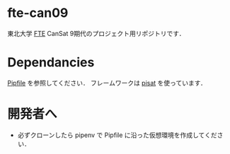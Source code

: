 # fte-can09

東北大学 [FTE](https://www.fte-tohoku.org/) CanSat 9期代のプロジェクト用リポジトリです．

# Dependancies

[Pipfile](./Pipfile) を参照してください．
フレームワークは [pisat](https://github.com/jjj999/pisat) を使っています．

# 開発者へ

* 必ずクローンしたら pipenv で Pipfile に沿った仮想環境を作成してください．
